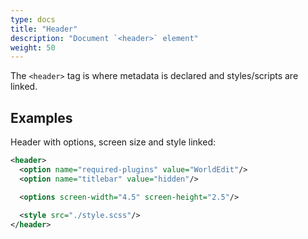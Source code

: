 ```yaml
---
type: docs
title: "Header"
description: "Document `<header>` element"
weight: 50
---
```


The `<header>` tag is where metadata is declared and styles/scripts are linked.

## Examples
Header with options, screen size and style linked:
```xml
<header>
  <option name="required-plugins" value="WorldEdit"/>
  <option name="titlebar" value="hidden"/>

  <options screen-width="4.5" screen-height="2.5"/>
  
  <style src="./style.scss"/>
</header>
```
